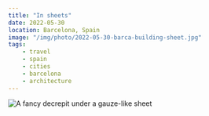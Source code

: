 ```yaml
---
title: "In sheets"
date: 2022-05-30
location: Barcelona, Spain
image: "/img/photo/2022-05-30-barca-building-sheet.jpg"
tags:
    - travel
    - spain
    - cities
    - barcelona
    - architecture
---
```


![A fancy decrepit under a gauze-like sheet](/img/photo/2022-05-30-barca-building-sheet.jpg)

